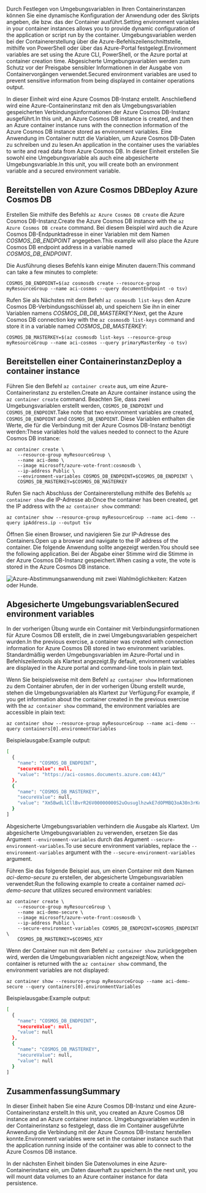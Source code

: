 <span data-ttu-id="60b6d-101">Durch Festlegen von Umgebungsvariablen in Ihren Containerinstanzen können Sie eine dynamische Konfiguration der Anwendung oder des Skripts angeben, die bzw. das der Container ausführt.</span><span class="sxs-lookup"><span data-stu-id="60b6d-101">Setting environment variables in your container instances allows you to provide dynamic configuration of the application or script run by the container.</span></span> <span data-ttu-id="60b6d-102">Umgebungsvariablen werden bei der Containererstellung über die Azure-Befehlszeilenschnittstelle, mithilfe von PowerShell oder über das Azure-Portal festgelegt.</span><span class="sxs-lookup"><span data-stu-id="60b6d-102">Environment variables are set using the Azure CLI, PowerShell, or the Azure portal at container creation time.</span></span> <span data-ttu-id="60b6d-103">Abgesicherte Umgebungsvariablen werden zum Schutz vor der Preisgabe sensibler Informationen in der Ausgabe von Containervorgängen verwendet.</span><span class="sxs-lookup"><span data-stu-id="60b6d-103">Secured environment variables are used to prevent sensitive information from being displayed in container operations output.</span></span>

<span data-ttu-id="60b6d-104">In dieser Einheit wird eine Azure Cosmos DB-Instanz erstellt. Anschließend wird eine Azure-Containerinstanz mit den als Umgebungsvariablen gespeicherten Verbindungsinformationen der Azure Cosmos DB-Instanz ausgeführt.</span><span class="sxs-lookup"><span data-stu-id="60b6d-104">In this unit, an Azure Cosmos DB instance is created, and then an Azure container instance runs with the connection information of the Azure Cosmos DB instance stored as environment variables.</span></span> <span data-ttu-id="60b6d-105">Eine Anwendung im Container nutzt die Variablen, um Azure Cosmos DB-Daten zu schreiben und zu lesen.</span><span class="sxs-lookup"><span data-stu-id="60b6d-105">An application in the container uses the variables to write and read data from Azure Cosmos DB.</span></span> <span data-ttu-id="60b6d-106">In dieser Einheit erstellen Sie sowohl eine Umgebungsvariable als auch eine abgesicherte Umgebungsvariable.</span><span class="sxs-lookup"><span data-stu-id="60b6d-106">In this unit, you will create both an environment variable and a secured environment variable.</span></span>

## <a name="deploy-azure-cosmos-db"></a><span data-ttu-id="60b6d-107">Bereitstellen von Azure Cosmos DB</span><span class="sxs-lookup"><span data-stu-id="60b6d-107">Deploy Azure Cosmos DB</span></span>

<span data-ttu-id="60b6d-108">Erstellen Sie mithilfe des Befehls `az Azure Cosmos DB create` die Azure Cosmos DB-Instanz.</span><span class="sxs-lookup"><span data-stu-id="60b6d-108">Create the Azure Cosmos DB instance with the `az Azure Cosmos DB create` command.</span></span> <span data-ttu-id="60b6d-109">Bei diesem Beispiel wird auch die Azure Cosmos DB-Endpunktadresse in einer Variablen mit dem Namen *COSMOS_DB_ENDPOINT* angegeben.</span><span class="sxs-lookup"><span data-stu-id="60b6d-109">This example will also place the Azure Cosmos DB endpoint address in a variable named *COSMOS_DB_ENDPOINT*.</span></span>

<span data-ttu-id="60b6d-110">Die Ausführung dieses Befehls kann einige Minuten dauern:</span><span class="sxs-lookup"><span data-stu-id="60b6d-110">This command can take a few minutes to complete:</span></span>

```azurecli
COSMOS_DB_ENDPOINT=$(az cosmosdb create --resource-group myResourceGroup --name aci-cosmos --query documentEndpoint -o tsv)
```

<span data-ttu-id="60b6d-111">Rufen Sie als Nächstes mit dem Befehl `az cosmosdb list-keys` den Azure Cosmos DB-Verbindungsschlüssel ab, und speichern Sie ihn in einer Variablen namens *COSMOS_DB_DB_MASTERKEY*:</span><span class="sxs-lookup"><span data-stu-id="60b6d-111">Next, get the Azure Cosmos DB connection key with the `az cosmosdb list-keys` command and store it in a variable named *COSMOS_DB_MASTERKEY*:</span></span>

```azurecli
COSMOS_DB_MASTERKEY=$(az cosmosdb list-keys --resource-group myResourceGroup --name aci-cosmos --query primaryMasterKey -o tsv)
```

## <a name="deploy-a-container-instance"></a><span data-ttu-id="60b6d-112">Bereitstellen einer Containerinstanz</span><span class="sxs-lookup"><span data-stu-id="60b6d-112">Deploy a container instance</span></span>

<span data-ttu-id="60b6d-113">Führen Sie den Befehl `az container create` aus, um eine Azure-Containerinstanz zu erstellen.</span><span class="sxs-lookup"><span data-stu-id="60b6d-113">Create an Azure container instance using the `az container create` command.</span></span> <span data-ttu-id="60b6d-114">Beachten Sie, dass zwei Umgebungsvariablen erstellt werden, `COSMOS_DB_ENDPOINT` und `COSMOS_DB_ENDPOINT`.</span><span class="sxs-lookup"><span data-stu-id="60b6d-114">Take note that two environment variables are created, `COSMOS_DB_ENDPOINT` and `COSMOS_DB_ENDPOINT`.</span></span> <span data-ttu-id="60b6d-115">Diese Variablen enthalten die Werte, die für die Verbindung mit der Azure Cosmos DB-Instanz benötigt werden:</span><span class="sxs-lookup"><span data-stu-id="60b6d-115">These variables hold the values needed to connect to the Azure Cosmos DB instance:</span></span>

```azurecli
az container create \
    --resource-group myResourceGroup \
    --name aci-demo \
    --image microsoft/azure-vote-front:cosmosdb \
    --ip-address Public \
    --environment-variables COSMOS_DB_ENDPOINT=$COSMOS_DB_ENDPOINT \
    COSMOS_DB_MASTERKEY=$COSMOS_DB_MASTERKEY
```

<span data-ttu-id="60b6d-116">Rufen Sie nach Abschluss der Containererstellung mithilfe des Befehls `az container show` die IP-Adresse ab:</span><span class="sxs-lookup"><span data-stu-id="60b6d-116">Once the container has been created, get the IP address with the `az container show` command:</span></span>

```azurecli
az container show --resource-group myResourceGroup --name aci-demo --query ipAddress.ip --output tsv
```

<span data-ttu-id="60b6d-117">Öffnen Sie einen Browser, und navigieren Sie zur IP-Adresse des Containers.</span><span class="sxs-lookup"><span data-stu-id="60b6d-117">Open up a browser and navigate to the IP address of the container.</span></span> <span data-ttu-id="60b6d-118">Die folgende Anwendung sollte angezeigt werden.</span><span class="sxs-lookup"><span data-stu-id="60b6d-118">You should see the following application.</span></span> <span data-ttu-id="60b6d-119">Bei der Abgabe einer Stimme wird die Stimme in der Azure Cosmos DB-Instanz gespeichert.</span><span class="sxs-lookup"><span data-stu-id="60b6d-119">When casing a vote, the vote is stored in the Azure Cosmos DB instance.</span></span>

![Azure-Abstimmungsanwendung mit zwei Wahlmöglichkeiten: Katzen oder Hunde.](../media-draft/azure-vote.png)

## <a name="secured-environment-variables"></a><span data-ttu-id="60b6d-121">Abgesicherte Umgebungsvariablen</span><span class="sxs-lookup"><span data-stu-id="60b6d-121">Secured environment variables</span></span>

<span data-ttu-id="60b6d-122">In der vorherigen Übung wurde ein Container mit Verbindungsinformationen für Azure Cosmos DB erstellt, die in zwei Umgebungsvariablen gespeichert wurden.</span><span class="sxs-lookup"><span data-stu-id="60b6d-122">In the previous exercise, a container was created with connection information for Azure Cosmos DB stored in two environment variables.</span></span> <span data-ttu-id="60b6d-123">Standardmäßig werden Umgebungsvariablen im Azure-Portal und in Befehlszeilentools als Klartext angezeigt.</span><span class="sxs-lookup"><span data-stu-id="60b6d-123">By default, environment variables are displayed in the Azure portal and command-line tools in plain text.</span></span>

<span data-ttu-id="60b6d-124">Wenn Sie beispielsweise mit dem Befehl `az container show` Informationen zu dem Container abrufen, der in der vorherigen Übung erstellt wurde, stehen die Umgebungsvariablen als Klartext zur Verfügung:</span><span class="sxs-lookup"><span data-stu-id="60b6d-124">For example, if you get information about the container created in the previous exercise with the `az container show` command, the environment variables are accessible in plain text:</span></span>

```azurecli
az container show --resource-group myResourceGroup --name aci-demo --query containers[0].environmentVariables
```

<span data-ttu-id="60b6d-125">Beispielausgabe:</span><span class="sxs-lookup"><span data-stu-id="60b6d-125">Example output:</span></span>

```bash
[
  {
    "name": "COSMOS_DB_ENDPOINT",
    "secureValue": null,
    "value": "https://aci-cosmos.documents.azure.com:443/"
  },
  {
    "name": "COSMOS_DB_MASTERKEY",
    "secureValue": null,
    "value": "Xm5BwdLlCllBvrR26V00000000S2uOusuglhzwkE7dOPMBQ3oA30n3rKd8PKA13700000000095ynys863Ghgw=="
  }
]
```

Abgesicherte Umgebungsvariablen verhindern die Ausgabe als Klartext. <span data-ttu-id="60b6d-127">Um abgesicherte Umgebungsvariablen zu verwenden, ersetzen Sie das Argument `--environment-variables` durch das Argument `--secure-environment-variables`.</span><span class="sxs-lookup"><span data-stu-id="60b6d-127">To use secure environment variables, replace the `--environment-variables` argument with the `--secure-environment-variables` argument.</span></span>

<span data-ttu-id="60b6d-128">Führen Sie das folgende Beispiel aus, um einen Container mit dem Namen *aci-demo-secure* zu erstellen, der abgesicherte Umgebungsvariablen verwendet:</span><span class="sxs-lookup"><span data-stu-id="60b6d-128">Run the following example to create a container named *aci-demo-secure* that utilizes secured environment variables:</span></span>

```azurecli
az container create \
    --resource-group myResourceGroup \
    --name aci-demo-secure \
    --image microsoft/azure-vote-front:cosmosdb \
    --ip-address Public \
    --secure-environment-variables COSMOS_DB_ENDPOINT=$COSMOS_ENDPOINT \
    COSMOS_DB_MASTERKEY=$COSMOS_KEY
```

<span data-ttu-id="60b6d-129">Wenn der Container nun mit dem Befehl `az container show` zurückgegeben wird, werden die Umgebungsvariablen nicht angezeigt:</span><span class="sxs-lookup"><span data-stu-id="60b6d-129">Now, when the container is returned with the `az container show` command, the environment variables are not displayed:</span></span>

```azurecli
az container show --resource-group myResourceGroup --name aci-demo-secure --query containers[0].environmentVariables
```

<span data-ttu-id="60b6d-130">Beispielausgabe:</span><span class="sxs-lookup"><span data-stu-id="60b6d-130">Example output:</span></span>

```bash
[
  {
    "name": "COSMOS_DB_ENDPOINT",
    "secureValue": null,
    "value": null
  },
  {
    "name": "COSMOS_DB_MASTERKEY",
    "secureValue": null,
    "value": null
  }
]
```

## <a name="summary"></a><span data-ttu-id="60b6d-131">Zusammenfassung</span><span class="sxs-lookup"><span data-stu-id="60b6d-131">Summary</span></span>

<span data-ttu-id="60b6d-132">In dieser Einheit haben Sie eine Azure Cosmos DB-Instanz und eine Azure-Containerinstanz erstellt.</span><span class="sxs-lookup"><span data-stu-id="60b6d-132">In this unit, you created an Azure Cosmos DB instance and an Azure container instance.</span></span> <span data-ttu-id="60b6d-133">Umgebungsvariablen wurden in der Containerinstanz so festgelegt, dass die im Container ausgeführte Anwendung die Verbindung mit der Azure Cosmos DB-Instanz herstellen konnte.</span><span class="sxs-lookup"><span data-stu-id="60b6d-133">Environment variables were set in the container instance such that the application running inside of the container was able to connect to the Azure Cosmos DB instance.</span></span>

<span data-ttu-id="60b6d-134">In der nächsten Einheit binden Sie Datenvolumes in eine Azure-Containerinstanz ein, um Daten dauerhaft zu speichern.</span><span class="sxs-lookup"><span data-stu-id="60b6d-134">In the next unit, you will mount data volumes to an Azure container instance for data persistence.</span></span>
